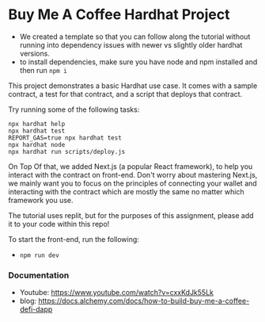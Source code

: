 # Buy Me A Coffee Hardhat Project

- We created a template so that you can follow along the tutorial without running into dependency issues with newer vs slightly older hardhat versions.
- to install dependencies, make sure you have node and npm installed and then run `npm i`


This project demonstrates a basic Hardhat use case. It comes with a sample contract, a test for that contract, and a script that deploys that contract.

Try running some of the following tasks:

```shell
npx hardhat help
npx hardhat test
REPORT_GAS=true npx hardhat test
npx hardhat node
npx hardhat run scripts/deploy.js
```

On Top Of that, we added Next.js (a popular React framework), to help you interact with the contract on front-end. Don't worry about mastering Next.js, we mainly want you to focus on the principles of connecting your wallet and interacting with the contract which are mostly the same no matter which framework you use.

The tutorial uses replit, but for the purposes of this assignment, please add it to your code within this repo!

To start the front-end, run the following:
- `npm run dev`

### Documentation

- Youtube: https://www.youtube.com/watch?v=cxxKdJk55Lk
- blog: https://docs.alchemy.com/docs/how-to-build-buy-me-a-coffee-defi-dapp